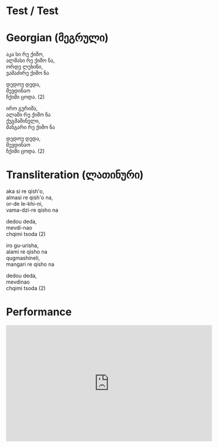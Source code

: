 # Test / Test

# Georgian (მეგრული)

აკა სი რე ქიშო,  
ალმასი რე ქიშო ნა,  
ორდე ლეხინი,   
ვამაძირე ქიშო ნა  

დედოუ დედა,  
მევდინაო  
ჩქიმი ცოდა. (2)  

ირო გურიშა,  
ალამი რე ქიშო ნა  
ქუგმაშინელი,  
მანგარი რე ქიშო ნა  

დედოუ დედა,  
მევდინაო   
ჩქიმი ცოდა. (2)  

# Transliteration (ლათინური)

aka si re qish'o,  
almasi re qish'o na,  
or-de le-khi-ni,  
vama-dzi-re qisho na  

dedou deda,  
mevdi-nao  
chqimi tsoda (2)  

iro gu-urisha,  
alami re qisho na  
qugmashineli,  
mangari re qisho na  

dedou deda,  
mevdinao  
chqimi tsoda (2)

# Performance

<iframe width="560" height="315" src="https://www.youtube.com/embed/n2ROqugOtz8" title="Aka Si Re Kisho - Megrelian Folk Song" frameborder="0" allow="accelerometer; autoplay; clipboard-write; encrypted-media; gyroscope; picture-in-picture; web-share" allowfullscreen></iframe>
